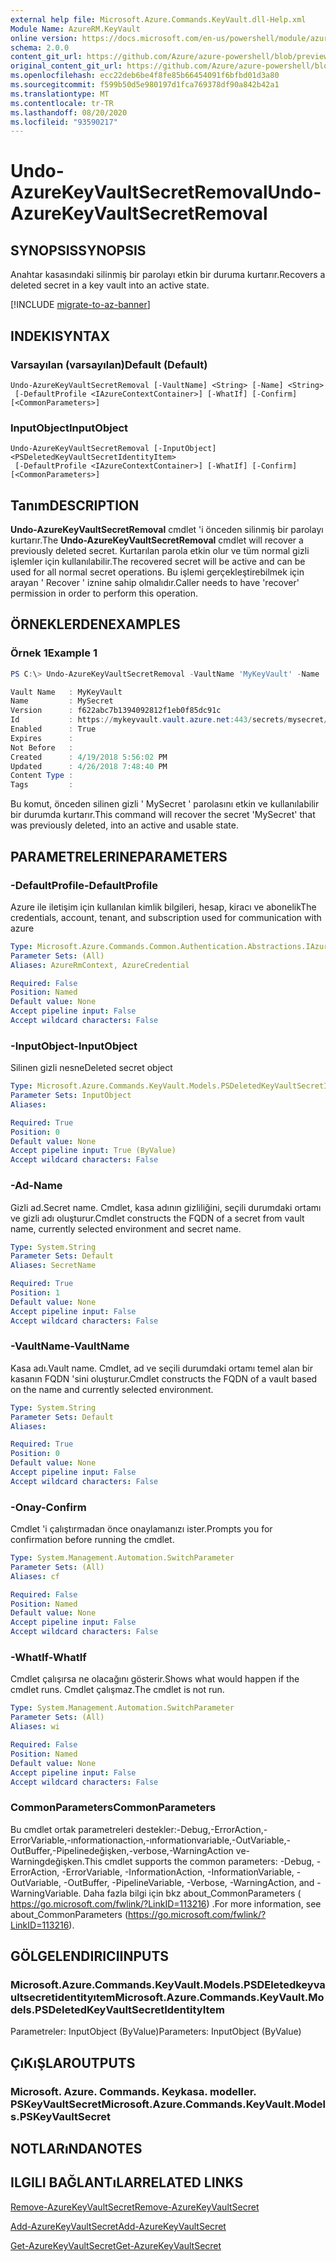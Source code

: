 ```yaml
---
external help file: Microsoft.Azure.Commands.KeyVault.dll-Help.xml
Module Name: AzureRM.KeyVault
online version: https://docs.microsoft.com/en-us/powershell/module/azurerm.keyvault/undo-azurekeyvaultsecretremoval
schema: 2.0.0
content_git_url: https://github.com/Azure/azure-powershell/blob/preview/src/ResourceManager/KeyVault/Commands.KeyVault/help/Undo-AzureKeyVaultSecretRemoval.md
original_content_git_url: https://github.com/Azure/azure-powershell/blob/preview/src/ResourceManager/KeyVault/Commands.KeyVault/help/Undo-AzureKeyVaultSecretRemoval.md
ms.openlocfilehash: ecc22deb6be4f8fe85b66454091f6bfbd01d3a80
ms.sourcegitcommit: f599b50d5e980197d1fca769378df90a842b42a1
ms.translationtype: MT
ms.contentlocale: tr-TR
ms.lasthandoff: 08/20/2020
ms.locfileid: "93590217"
---
```

# <span data-ttu-id="595f7-101">Undo-AzureKeyVaultSecretRemoval</span><span class="sxs-lookup"><span data-stu-id="595f7-101">Undo-AzureKeyVaultSecretRemoval</span></span>

## <span data-ttu-id="595f7-102">SYNOPSIS</span><span class="sxs-lookup"><span data-stu-id="595f7-102">SYNOPSIS</span></span>
<span data-ttu-id="595f7-103">Anahtar kasasındaki silinmiş bir parolayı etkin bir duruma kurtarır.</span><span class="sxs-lookup"><span data-stu-id="595f7-103">Recovers a deleted secret in a key vault into an active state.</span></span>

[!INCLUDE [migrate-to-az-banner](../../includes/migrate-to-az-banner.md)]

## <span data-ttu-id="595f7-104">INDEKI</span><span class="sxs-lookup"><span data-stu-id="595f7-104">SYNTAX</span></span>

### <span data-ttu-id="595f7-105">Varsayılan (varsayılan)</span><span class="sxs-lookup"><span data-stu-id="595f7-105">Default (Default)</span></span>
```
Undo-AzureKeyVaultSecretRemoval [-VaultName] <String> [-Name] <String>
 [-DefaultProfile <IAzureContextContainer>] [-WhatIf] [-Confirm] [<CommonParameters>]
```

### <span data-ttu-id="595f7-106">InputObject</span><span class="sxs-lookup"><span data-stu-id="595f7-106">InputObject</span></span>
```
Undo-AzureKeyVaultSecretRemoval [-InputObject] <PSDeletedKeyVaultSecretIdentityItem>
 [-DefaultProfile <IAzureContextContainer>] [-WhatIf] [-Confirm] [<CommonParameters>]
```

## <span data-ttu-id="595f7-107">Tanım</span><span class="sxs-lookup"><span data-stu-id="595f7-107">DESCRIPTION</span></span>
<span data-ttu-id="595f7-108">**Undo-AzureKeyVaultSecretRemoval** cmdlet 'i önceden silinmiş bir parolayı kurtarır.</span><span class="sxs-lookup"><span data-stu-id="595f7-108">The **Undo-AzureKeyVaultSecretRemoval** cmdlet will recover a previously deleted secret.</span></span>
<span data-ttu-id="595f7-109">Kurtarılan parola etkin olur ve tüm normal gizli işlemler için kullanılabilir.</span><span class="sxs-lookup"><span data-stu-id="595f7-109">The recovered secret will be active and can be used for all normal secret operations.</span></span>
<span data-ttu-id="595f7-110">Bu işlemi gerçekleştirebilmek için arayan ' Recover ' iznine sahip olmalıdır.</span><span class="sxs-lookup"><span data-stu-id="595f7-110">Caller needs to have 'recover' permission in order to perform this operation.</span></span>

## <span data-ttu-id="595f7-111">ÖRNEKLERDEN</span><span class="sxs-lookup"><span data-stu-id="595f7-111">EXAMPLES</span></span>

### <span data-ttu-id="595f7-112">Örnek 1</span><span class="sxs-lookup"><span data-stu-id="595f7-112">Example 1</span></span>
```powershell
PS C:\> Undo-AzureKeyVaultSecretRemoval -VaultName 'MyKeyVault' -Name 'MySecret'

Vault Name   : MyKeyVault
Name         : MySecret
Version      : f622abc7b1394092812f1eb0f85dc91c
Id           : https://mykeyvault.vault.azure.net:443/secrets/mysecret/f622abc7b1394092812f1eb0f85dc91c
Enabled      : True
Expires      :
Not Before   :
Created      : 4/19/2018 5:56:02 PM
Updated      : 4/26/2018 7:48:40 PM
Content Type :
Tags         :
```

<span data-ttu-id="595f7-113">Bu komut, önceden silinen gizli ' MySecret ' parolasını etkin ve kullanılabilir bir durumda kurtarır.</span><span class="sxs-lookup"><span data-stu-id="595f7-113">This command will recover the secret 'MySecret' that was previously deleted, into an active and usable state.</span></span>

## <span data-ttu-id="595f7-114">PARAMETRELERINE</span><span class="sxs-lookup"><span data-stu-id="595f7-114">PARAMETERS</span></span>

### <span data-ttu-id="595f7-115">-DefaultProfile</span><span class="sxs-lookup"><span data-stu-id="595f7-115">-DefaultProfile</span></span>
<span data-ttu-id="595f7-116">Azure ile iletişim için kullanılan kimlik bilgileri, hesap, kiracı ve abonelik</span><span class="sxs-lookup"><span data-stu-id="595f7-116">The credentials, account, tenant, and subscription used for communication with azure</span></span>

```yaml
Type: Microsoft.Azure.Commands.Common.Authentication.Abstractions.IAzureContextContainer
Parameter Sets: (All)
Aliases: AzureRmContext, AzureCredential

Required: False
Position: Named
Default value: None
Accept pipeline input: False
Accept wildcard characters: False
```

### <span data-ttu-id="595f7-117">-InputObject</span><span class="sxs-lookup"><span data-stu-id="595f7-117">-InputObject</span></span>
<span data-ttu-id="595f7-118">Silinen gizli nesne</span><span class="sxs-lookup"><span data-stu-id="595f7-118">Deleted secret object</span></span>

```yaml
Type: Microsoft.Azure.Commands.KeyVault.Models.PSDeletedKeyVaultSecretIdentityItem
Parameter Sets: InputObject
Aliases:

Required: True
Position: 0
Default value: None
Accept pipeline input: True (ByValue)
Accept wildcard characters: False
```

### <span data-ttu-id="595f7-119">-Ad</span><span class="sxs-lookup"><span data-stu-id="595f7-119">-Name</span></span>
<span data-ttu-id="595f7-120">Gizli ad.</span><span class="sxs-lookup"><span data-stu-id="595f7-120">Secret name.</span></span>
<span data-ttu-id="595f7-121">Cmdlet, kasa adının gizliliğini, seçili durumdaki ortamı ve gizli adı oluşturur.</span><span class="sxs-lookup"><span data-stu-id="595f7-121">Cmdlet constructs the FQDN of a secret from vault name, currently selected environment and secret name.</span></span>

```yaml
Type: System.String
Parameter Sets: Default
Aliases: SecretName

Required: True
Position: 1
Default value: None
Accept pipeline input: False
Accept wildcard characters: False
```

### <span data-ttu-id="595f7-122">-VaultName</span><span class="sxs-lookup"><span data-stu-id="595f7-122">-VaultName</span></span>
<span data-ttu-id="595f7-123">Kasa adı.</span><span class="sxs-lookup"><span data-stu-id="595f7-123">Vault name.</span></span>
<span data-ttu-id="595f7-124">Cmdlet, ad ve seçili durumdaki ortamı temel alan bir kasanın FQDN 'sini oluşturur.</span><span class="sxs-lookup"><span data-stu-id="595f7-124">Cmdlet constructs the FQDN of a vault based on the name and currently selected environment.</span></span>

```yaml
Type: System.String
Parameter Sets: Default
Aliases:

Required: True
Position: 0
Default value: None
Accept pipeline input: False
Accept wildcard characters: False
```

### <span data-ttu-id="595f7-125">-Onay</span><span class="sxs-lookup"><span data-stu-id="595f7-125">-Confirm</span></span>
<span data-ttu-id="595f7-126">Cmdlet 'i çalıştırmadan önce onaylamanızı ister.</span><span class="sxs-lookup"><span data-stu-id="595f7-126">Prompts you for confirmation before running the cmdlet.</span></span>

```yaml
Type: System.Management.Automation.SwitchParameter
Parameter Sets: (All)
Aliases: cf

Required: False
Position: Named
Default value: None
Accept pipeline input: False
Accept wildcard characters: False
```

### <span data-ttu-id="595f7-127">-WhatIf</span><span class="sxs-lookup"><span data-stu-id="595f7-127">-WhatIf</span></span>
<span data-ttu-id="595f7-128">Cmdlet çalışırsa ne olacağını gösterir.</span><span class="sxs-lookup"><span data-stu-id="595f7-128">Shows what would happen if the cmdlet runs.</span></span>
<span data-ttu-id="595f7-129">Cmdlet çalışmaz.</span><span class="sxs-lookup"><span data-stu-id="595f7-129">The cmdlet is not run.</span></span>

```yaml
Type: System.Management.Automation.SwitchParameter
Parameter Sets: (All)
Aliases: wi

Required: False
Position: Named
Default value: None
Accept pipeline input: False
Accept wildcard characters: False
```

### <span data-ttu-id="595f7-130">CommonParameters</span><span class="sxs-lookup"><span data-stu-id="595f7-130">CommonParameters</span></span>
<span data-ttu-id="595f7-131">Bu cmdlet ortak parametreleri destekler:-Debug,-ErrorAction,-ErrorVariable,-ınformationaction,-ınformationvariable,-OutVariable,-OutBuffer,-Pipelinedeğişken,-verbose,-WarningAction ve-Warningdeğişken.</span><span class="sxs-lookup"><span data-stu-id="595f7-131">This cmdlet supports the common parameters: -Debug, -ErrorAction, -ErrorVariable, -InformationAction, -InformationVariable, -OutVariable, -OutBuffer, -PipelineVariable, -Verbose, -WarningAction, and -WarningVariable.</span></span> <span data-ttu-id="595f7-132">Daha fazla bilgi için bkz about_CommonParameters ( https://go.microsoft.com/fwlink/?LinkID=113216) .</span><span class="sxs-lookup"><span data-stu-id="595f7-132">For more information, see about_CommonParameters (https://go.microsoft.com/fwlink/?LinkID=113216).</span></span>

## <span data-ttu-id="595f7-133">GÖLGELENDIRICI</span><span class="sxs-lookup"><span data-stu-id="595f7-133">INPUTS</span></span>

### <span data-ttu-id="595f7-134">Microsoft.Azure.Commands.KeyVault.Models.PSDEletedkeyvaultsecretidentityıtem</span><span class="sxs-lookup"><span data-stu-id="595f7-134">Microsoft.Azure.Commands.KeyVault.Models.PSDeletedKeyVaultSecretIdentityItem</span></span>
<span data-ttu-id="595f7-135">Parametreler: InputObject (ByValue)</span><span class="sxs-lookup"><span data-stu-id="595f7-135">Parameters: InputObject (ByValue)</span></span>

## <span data-ttu-id="595f7-136">ÇıKıŞLAR</span><span class="sxs-lookup"><span data-stu-id="595f7-136">OUTPUTS</span></span>

### <span data-ttu-id="595f7-137">Microsoft. Azure. Commands. Keykasa. modeller. PSKeyVaultSecret</span><span class="sxs-lookup"><span data-stu-id="595f7-137">Microsoft.Azure.Commands.KeyVault.Models.PSKeyVaultSecret</span></span>

## <span data-ttu-id="595f7-138">NOTLARıNDA</span><span class="sxs-lookup"><span data-stu-id="595f7-138">NOTES</span></span>

## <span data-ttu-id="595f7-139">ILGILI BAĞLANTıLAR</span><span class="sxs-lookup"><span data-stu-id="595f7-139">RELATED LINKS</span></span>

[<span data-ttu-id="595f7-140">Remove-AzureKeyVaultSecret</span><span class="sxs-lookup"><span data-stu-id="595f7-140">Remove-AzureKeyVaultSecret</span></span>](./Remove-AzureKeyVaultSecret.md)

[<span data-ttu-id="595f7-141">Add-AzureKeyVaultSecret</span><span class="sxs-lookup"><span data-stu-id="595f7-141">Add-AzureKeyVaultSecret</span></span>](./Add-AzureKeyVaultSecret.md)

[<span data-ttu-id="595f7-142">Get-AzureKeyVaultSecret</span><span class="sxs-lookup"><span data-stu-id="595f7-142">Get-AzureKeyVaultSecret</span></span>](./Get-AzureKeyVaultSecret.md)
